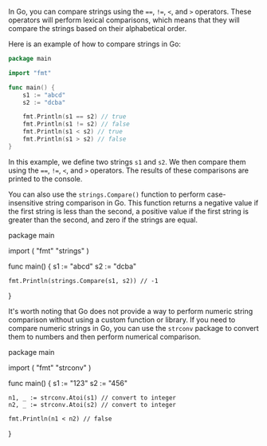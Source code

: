 
In Go, you can compare strings using the `==`, `!=`, `<`, and `>` operators. These operators will perform lexical comparisons, which means that they will compare the strings based on their alphabetical order.

Here is an example of how to compare strings in Go:
```go
package main

import "fmt"

func main() {
    s1 := "abcd"
    s2 := "dcba"

    fmt.Println(s1 == s2) // true
    fmt.Println(s1 != s2) // false
    fmt.Println(s1 < s2) // true
    fmt.Println(s1 > s2) // false
}
```
In this example, we define two strings `s1` and `s2`. We then compare them using the `==`, `!=`, `<`, and `>` operators. The results of these comparisons are printed to the console.

You can also use the `strings.Compare()` function to perform case-insensitive string comparison in Go. This function returns a negative value if the first string is less than the second, a positive value if the first string is greater than the second, and zero if the strings are equal.

package main

import (
    "fmt"
    "strings"
)

func main() {
    s1 := "abcd"
    s2 := "dcba"

    fmt.Println(strings.Compare(s1, s2)) // -1
}

It's worth noting that Go does not provide a way to perform numeric string comparison without using a custom function or library. If you need to compare numeric strings in Go, you can use the `strconv` package to convert them to numbers and then perform numerical comparison.

package main

import (
    "fmt"
    "strconv"
)

func main() {
    s1 := "123"
    s2 := "456"

    n1, _ := strconv.Atoi(s1) // convert to integer
    n2, _ := strconv.Atoi(s2) // convert to integer

    fmt.Println(n1 < n2) // false
}
